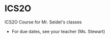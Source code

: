 ICS2O
=====

ICS2O Course for Mr. Seidel's classes

* For due dates, see your teacher (Ms. Stewart)
